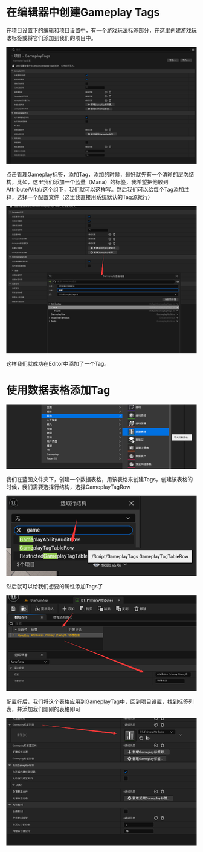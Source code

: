 # 在编辑器中创建Gameplay Tags

在项目设置下的编辑和项目设置中，有一个游戏玩法标签部分，在这里创建游戏玩法标签或将它们添加到我们的项目中。

![image-20240408103350404](.\image-20240408103350404.png)

点击管理Gameplay标签，添加Tag，添加的时候，最好就先有一个清晰的层次结构，比如，这里我们添加一个蓝量（Mana）的标签，我希望把他放到 Attribute/Vital/这个组下，我们就可以这样写。然后我们可以给每个Tag添加注释，选择一个配置文件（这里我直接用系统默认的Tag源就行）

![image-20240408104414782](.\image-20240408104414782.png)

这样我们就成功在Editor中添加了一个Tag。



# 使用数据表格添加Tag

![image-20240408105016918](.\image-20240408105016918.png)

我们在蓝图文件夹下，创建一个数据表格，用该表格来创建Tags，创建该表格的时候，我们需要选择行结构，选择GameplayTagRow

![image-20240408105232600](.\image-20240408105232600.png)

然后就可以给我们想要的属性添加Tags了

![image-20240408105631968](.\image-20240408105631968.png)

配置好后，我们将这个表格应用到GameplayTag中，回到项目设置，找到标签列表，并添加我们刚刚的表格即可

![image-20240408110241146](.\image-20240408110241146.png)